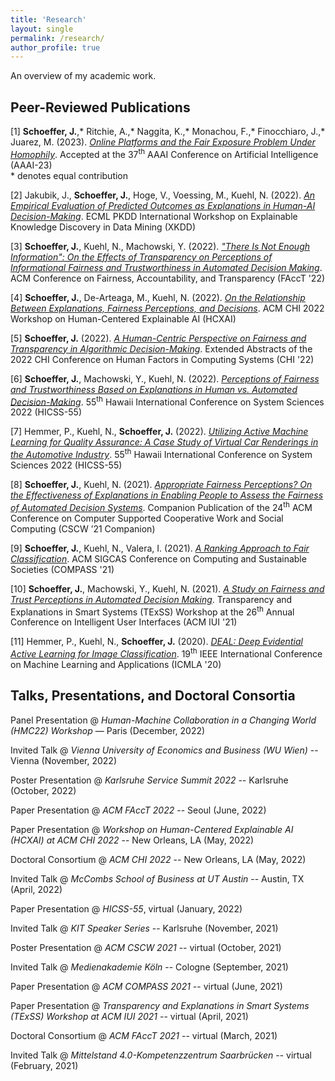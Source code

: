 ```yaml
---
title: 'Research'
layout: single
permalink: /research/
author_profile: true
---
```


An overview of my academic work.

## Peer-Reviewed Publications
\[1\] **Schoeffer, J.**,\* Ritchie, A.,\* Naggita, K.,\* Monachou, F.,\* Finocchiaro, J.,\* Juarez, M. (2023). [*Online Platforms and the Fair Exposure Problem Under Homophily*](https://arxiv.org/pdf/2202.09727.pdf). Accepted at the 37<sup>th</sup> AAAI Conference on Artificial Intelligence (AAAI-23)\
\* denotes equal contribution

\[2\] Jakubik, J., **Schoeffer, J.**, Hoge, V., Voessing, M., Kuehl, N. (2022). [*An Empirical Evaluation of Predicted Outcomes as Explanations in Human-AI Decision-Making*](https://arxiv.org/pdf/2208.04181.pdf). ECML PKDD International Workshop on Explainable Knowledge Discovery in Data Mining (XKDD)

\[3\] **Schoeffer, J.**, Kuehl, N., Machowski, Y. (2022). [*"There Is Not Enough Information": On the Effects of Transparency on Perceptions of Informational Fairness and Trustworthiness in Automated Decision Making*](https://arxiv.org/pdf/2205.05758.pdf). ACM Conference on Fairness, Accountability, and Transparency (FAccT '22)

\[4\] **Schoeffer, J.**, De-Arteaga, M., Kuehl, N. (2022). [*On the Relationship Between Explanations, Fairness Perceptions, and Decisions*](https://arxiv.org/pdf/2204.13156.pdf). ACM CHI 2022 Workshop on Human-Centered Explainable AI (HCXAI)

\[5\] **Schoeffer, J.** (2022). [*A Human-Centric Perspective on Fairness and Transparency in Algorithmic Decision-Making*](https://arxiv.org/pdf/2205.00033.pdf). Extended Abstracts of the 2022 CHI Conference on Human Factors in Computing Systems (CHI '22)

\[6\] **Schoeffer, J.**, Machowski, Y., Kuehl, N. (2022). [*Perceptions of Fairness and Trustworthiness Based on Explanations in Human vs. Automated Decision-Making*](https://arxiv.org/pdf/2109.05792.pdf). 55<sup>th</sup> Hawaii International Conference on System Sciences 2022 (HICSS-55)

\[7\] Hemmer, P., Kuehl, N., **Schoeffer, J.** (2022). [*Utilizing Active Machine Learning for Quality Assurance: A Case Study of Virtual Car Renderings in the Automotive Industry*](https://arxiv.org/pdf/2110.09023.pdf). 55<sup>th</sup> Hawaii International Conference on System Sciences 2022 (HICSS-55)

\[8\] **Schoeffer, J.**, Kuehl, N. (2021). [*Appropriate Fairness Perceptions? On the Effectiveness of Explanations in Enabling People to Assess the Fairness of Automated Decision Systems*](https://arxiv.org/pdf/2108.06500.pdf). Companion Publication of the 24<sup>th</sup> ACM Conference on Computer Supported Cooperative Work and Social Computing (CSCW ’21 Companion)

\[9\] **Schoeffer, J.**, Kuehl, N., Valera, I. (2021). [*A Ranking Approach to Fair Classification*](https://arxiv.org/pdf/2102.04565.pdf). ACM SIGCAS Conference on Computing and Sustainable Societies (COMPASS '21)

\[10\] **Schoeffer, J.**, Machowski, Y., Kuehl, N. (2021). [*A Study on Fairness and Trust Perceptions in Automated Decision Making*](https://arxiv.org/pdf/2103.04757.pdf). Transparency and Explanations in Smart Systems (TExSS) Workshop at the 26<sup>th</sup> Annual Conference on Intelligent User Interfaces (ACM IUI '21)

\[11\] Hemmer, P., Kuehl, N., **Schoeffer, J.** (2020). [*DEAL: Deep Evidential Active Learning for Image Classification*](https://arxiv.org/pdf/2007.11344.pdf). 19<sup>th</sup> IEEE International Conference on Machine Learning and Applications (ICMLA '20)

## Talks, Presentations, and Doctoral Consortia

Panel Presentation @ *Human-Machine Collaboration in a Changing World (HMC22) Workshop* — Paris (December, 2022)

Invited Talk @ *Vienna University of Economics and Business (WU Wien)* -- Vienna (November, 2022)

Poster Presentation @ *Karlsruhe Service Summit 2022* -- Karlsruhe (October, 2022)

Paper Presentation @ *ACM FAccT 2022* -- Seoul (June, 2022)

Paper Presentation @ *Workshop on Human-Centered Explainable AI (HCXAI) at ACM CHI 2022* -- New Orleans, LA (May, 2022)

Doctoral Consortium @ *ACM CHI 2022* -- New Orleans, LA (May, 2022)

Invited Talk @ *McCombs School of Business at UT Austin* -- Austin, TX (April, 2022)

Paper Presentation @ *HICSS-55*, virtual (January, 2022)

Invited Talk @ *KIT Speaker Series* -- Karlsruhe (November, 2021)

Poster Presentation @ *ACM CSCW 2021* -- virtual (October, 2021)

Invited Talk @ *Medienakademie Köln* -- Cologne (September, 2021)

Paper Presentation @ *ACM COMPASS 2021* -- virtual (June, 2021)

Paper Presentation @ *Transparency and Explanations in Smart Systems (TExSS) Workshop at ACM IUI 2021* -- virtual (April, 2021)

Doctoral Consortium @ *ACM FAccT 2021* -- virtual (March, 2021)

Invited Talk @ *Mittelstand 4.0-Kompetenzzentrum Saarbrücken* -- virtual (February, 2021)



